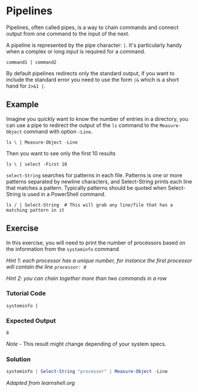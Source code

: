 # Pipelines

Pipelines, often called pipes, is a way to chain commands and connect output from one command to the input of the next.

A pipeline is represented by the pipe character: `|`. It's particularly handy when a complex or long input is required for a command.

    command1 | command2

By default pipelines redirects only the standard output, if you want to include the standard error you need to use the form `|&` which is a short hand for `2>&1 |`.

## Example

Imagine you quickly want to know the number of entries in a directory, you can use a pipe to redirect the output of the `ls` command to the `Measure-Object` command with option `-Line`.

    ls \ | Measure-Object -Line

Then you want to see only the first 10 results

    ls \ | select -First 10


`select-String` searches for patterns in each file. Patterns is one or more patterns separated by newline characters, and Select-String prints each line that matches a pattern. Typically patterns should be quoted when Select-String is used in a PowerShell command.

    ls / | Select-String  # This will grab any line/file that has a matching pattern in it

## Exercise

In this exercise, you will need to print the number of processors based on the information from the `systeminfo` command

*Hint 1: each processor has a unique number, for instance the first processor will contain the line ``processor: 0``*

*Hint 2: you can chain together more than two commands in a row*

### Tutorial Code

    systeminfo |

### Expected Output

    8

*Note* - This result might change depending of your system specs.

### Solution

```powershell
systeminfo | Select-String "processor" | Measure-Object -Line
```
*Adapted from learnshell.org*
